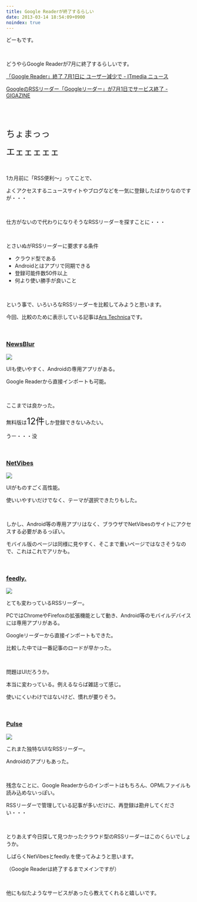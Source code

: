 ```yaml
---
title: Google Readerが終了するらしい
date: 2013-03-14 18:54:09+0900
noindex: true
---
```

<p>どーもです。</p>
<p>&nbsp;</p>
<p>どうやらGoogle Readerが7月に終了するらしいです。</p>
<p><a href="http://www.itmedia.co.jp/news/articles/1303/14/news035.html">「Google Reader」終了 7月1日に ユーザー減少で - ITmedia ニュース</a></p>
<p><a href="http://gigazine.net/news/20130314-google-reader-retire/">GoogleのRSSリーダー「Googleリーダー」が7月1日でサービス終了 - GIGAZINE</a></p>
<p>&nbsp;</p>
<p>&nbsp;</p>
<p><span style="font-size:24px;">ちょまっっ</span></p>
<p><span style="font-size:24px;">エェェェェェ</span></p>
<p>&nbsp;</p>
<p>1カ月前に「RSS便利〜」ってことで、</p>
<p>よくアクセスするニュースサイトやブログなどを一気に登録したばかりなのですが・・・</p>
<p>&nbsp;</p>
<p>仕方がないので代わりになりそうなRSSリーダーを探すことに・・・</p>
<p>&nbsp;</p>
<p>とさいぬがRSSリーダーに要求する条件</p>
<ul>
<li>クラウド型である</li>
<li>Androidとはアプリで同期できる</li>
<li>登録可能件数50件以上</li>
<li>何より使い勝手が良いこと</li>
</ul>
<p>&nbsp;</p>
<p>という事で、いろいろなRSSリーダーを比較してみようと思います。</p>
<p>今回、比較のために表示している記事は<a href="http://arstechnica.com/">Ars Technica</a>です。</p>
<p>&nbsp;</p>
<h3><a href="http://www.newsblur.com/">NewsBlur</a></h3>
<p><img src="https://lh6.googleusercontent.com/-0N1UhLlIUXE/UUGWGfqXPxI/AAAAAAAABqY/VzfHD1Gms4w/s640/Screenshot%2520from%25202013-03-14%252018%253A17%253A28.png" /></p>
<p>UIも使いやすく、Androidの専用アプリがある。</p>
<p>Google Readerから直接インポートも可能。</p>
<p>&nbsp;</p>
<p>ここまでは良かった。</p>
<p>無料版は<span style="font-size:24px;">12件</span>しか登録できないみたい。</p>
<p>うー・・・没</p>
<p>&nbsp;</p>
<h3><a href="http://www.netvibes.com/">NetVibes</a></h3>
<p><img src="https://lh4.googleusercontent.com/-lq_2Y4DZZSM/UUGTw5wPu9I/AAAAAAAABqI/CxTxcZR_N6E/s640/Screenshot%2520from%25202013-03-14%252018%253A07%253A04.png" /></p>
<p>UIがものすごく高性能。</p>
<p>使いいやすいだけでなく、テーマが選択できたりもした。</p>
<p>&nbsp;</p>
<p>しかし、Android等の専用アプリはなく、ブラウザでNetVibesのサイトにアクセスする必要があるっぽい。</p>
<p>モバイル版のページは同様に見やすく、そこまで重いページではなさそうなので、これはこれでアリかも。</p>
<p>&nbsp;</p>
<h3><a href="http://www.feedly.com/">feedly.</a></h3>
<p><img src="https://lh5.googleusercontent.com/-C4BOXGBNa6I/UUGW5pQNdpI/AAAAAAAABqg/vt9U3ZCNy8o/s640/Screenshot%2520from%25202013-03-14%252018%253A21%253A28.png" /></p>
<p>とても変わっているRSSリーダー。</p>
<p>PCではChromeやFirefoxの拡張機能として動き、Android等のモバイルデバイスには専用アプリがある。</p>
<p>Googleリーダーから直接インポートもできた。</p>
<p>比較した中では一番記事のロードが早かった。</p>
<p>&nbsp;</p>
<p>問題はUIだろうか。</p>
<p>本当に変わっている。例えるならば雑誌って感じ。</p>
<p>使いにくいわけではないけど、慣れが要りそう。</p>
<p>&nbsp;</p>
<h3><a href="http://www.pulse.me/">Pulse</a></h3>
<p><img src="https://lh6.googleusercontent.com/-dHaWrlS6OA0/UUGad_KFwKI/AAAAAAAABqw/XaTI_jXcIqg/s640/Screenshot%2520from%25202013-03-14%252018%253A34%253A16.png" /></p>
<p>これまた独特なUIなRSSリーダー。</p>
<p>Androidのアプリもあった。</p>
<p>&nbsp;</p>
<p>残念なことに、Google Readerからのインポートはもちろん、OPMLファイルも読み込めないっぽい。</p>
<p>RSSリーダーで管理している記事が多いだけに、再登録は勘弁してください・・・</p>
<p>&nbsp;</p>
<p>とりあえず今日探して見つかったクラウド型のRSSリーダーはこのくらいでしょうか。</p>
<p>しばらくNetVibesとfeedly.を使ってみようと思います。</p>
<p>（Google Readerは終了するまでメインですが）</p>
<p>&nbsp;</p>
<p>他にも似たようなサービスがあったら教えてくれると嬉しいです。</p>
<p>&nbsp;</p>
